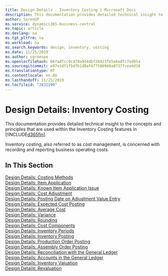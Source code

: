 ```yaml
---
title: Design Details - Inventory Costing | Microsoft Docs
description: This documentation provides detailed technical insight to the concepts and principles that are used within the Inventory Costing features in Business Central.
author: SorenGP
ms.service: dynamics365-business-central
ms.topic: article
ms.devlang: na
ms.tgt_pltfrm: na
ms.workload: na
ms.search.keywords: design, inventory, costing
ms.date: 11/25/2019
ms.author: sgroespe
ms.openlocfilehash: 667adfcc9c470a9d4dbf26923fe5e6edfc7ed85a
ms.sourcegitcommit: e97e1df1f5d7b1d8af477580960a8737fcea4d16
ms.translationtype: HT
ms.contentlocale: en-AU
ms.lasthandoff: 11/25/2019
ms.locfileid: "2832199"
---
```

# <a name="design-details-inventory-costing"></a>Design Details: Inventory Costing
This documentation provides detailed technical insight to the concepts and principles that are used within the Inventory Costing features in [!INCLUDE[d365fin](includes/d365fin_md.md)].  

Inventory costing, also referred to as cost management, is concerned with recording and reporting business operating costs.  

## <a name="in-this-section"></a>In This Section  
[Design Details: Costing Methods](design-details-costing-methods.md)  
[Design Details: Item Application](design-details-item-application.md)  
[Design Details: Known Item Application Issue](design-details-inventory-zero-level-open-item-ledger-entries.md)  
[Design Details: Cost Adjustment](design-details-cost-adjustment.md)  
[Design Details: Posting Date on Adjustment Value Entry](design-details-inventory-adjustment-value-entry-posting-date.md)  
[Design Details: Expected Cost Posting](design-details-expected-cost-posting.md)  
[Design Details: Average Cost](design-details-average-cost.md)  
[Design Details: Variance](design-details-variance.md)  
[Design Details: Rounding](design-details-rounding.md)  
[Design Details: Cost Components](design-details-cost-components.md)  
[Design Details: Inventory Periods](design-details-inventory-periods.md)  
[Design Details: Inventory Posting](design-details-inventory-posting.md)  
[Design Details: Production Order Posting](design-details-production-order-posting.md)  
[Design Details: Assembly Order Posting](design-details-assembly-order-posting.md)  
[Design Details: Reconciliation with the General Ledger](design-details-reconciliation-with-the-general-ledger.md)  
[Design Details: Accounts in the General Ledger](design-details-accounts-in-the-general-ledger.md)  
[Design Details: Inventory Valuation](design-details-inventory-valuation.md)  
[Design Details: Revaluation](design-details-revaluation.md)
